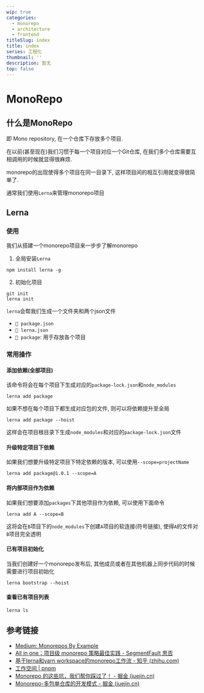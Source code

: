 ```yaml
---
wip: true
categories:
  - monorepo
  - architecture
  - frontend
titleSlug: index
title: index
series: 工程化
thumbnail: ''
description: 暂无
top: false
---
```


# MonoRepo 

## 什么是MonoRepo

即 Mono repository, 在一个仓库下存放多个项目.

在以前(甚至现在)我们习惯于每一个项目对应一个Git仓库, 在我们多个仓库需要互相调用的时候就显得很麻烦.

monorepo的出现使得多个项目在同一目录下, 这样项目间的相互引用就变得很简单了.

通常我们使用`Lerna`来管理monorepo项目

## Lerna

### 使用

我们从搭建一个monorepo项目来一步步了解monorepo

1. 全局安装`Lerna`

```shell
npm install lerna -g
```

2. 初始化项目

```shell
git init
lerna init
```

`lerna`会帮我们生成一个文件夹和两个json文件

+ `📃 package.json`
+ `📃 lerna.json`
+ `📂 package`: 用于存放各个项目



### 常用操作

#### 添加依赖(全部项目)

该命令将会在每个项目下生成对应的`package-lock.json`和`node_modules`

```shell
lerna add package
```

如果不想在每个项目下都生成对应包的文件, 则可以将依赖提升至全局

```shell
lerna add package --hoist
```

这样会在项目根目录下生成`node_modules`和对应的`package-lock.json`文件

#### 升级特定项目下依赖

如果我们想要升级特定项目下特定依赖的版本, 可以使用`--scope=projectName`

```shell
lerna add package@1.0.1 --scope=A
```

#### 将内部项目作为依赖

如果我们想要添加`packages`下其他项目作为依赖, 可以使用下面命令

```shell
lerna add A --scope=B
```

这将会在`B`项目下的`node_modules`下创建`A`项目的软连接(符号链接), 使得`A`的文件对`B`项目完全透明

#### 已有项目初始化

当我们创建好一个monorepo发布后, 其他成员或者在其他机器上同步代码的时候需要进行项目初始化

```shell
lerna bootstrap --hoist
```

#### 查看已有项目列表

```shell
lerna ls
```







## 参考链接

+ [Medium: Monorepos By Example](https://codeburst.io/monorepos-by-example-part-1-3a883b49047e)
+ [All in one：项目级 monorepo 策略最佳实践 - SegmentFault 思否](https://segmentfault.com/a/1190000039157365)
+ [基于lerna和yarn workspace的monorepo工作流 - 知乎 (zhihu.com)](https://zhuanlan.zhihu.com/p/71385053)
+ [工作空间 | pnpm](https://pnpm.io/zh/workspaces)
+ [Monorepo 的这些坑，我们帮你踩过了！ - 掘金 (juejin.cn)](https://juejin.cn/post/6972139870231724045)
+ [Monorepo-多包单仓库的开发模式 - 掘金 (juejin.cn)](https://juejin.cn/post/6844904206076248072)
